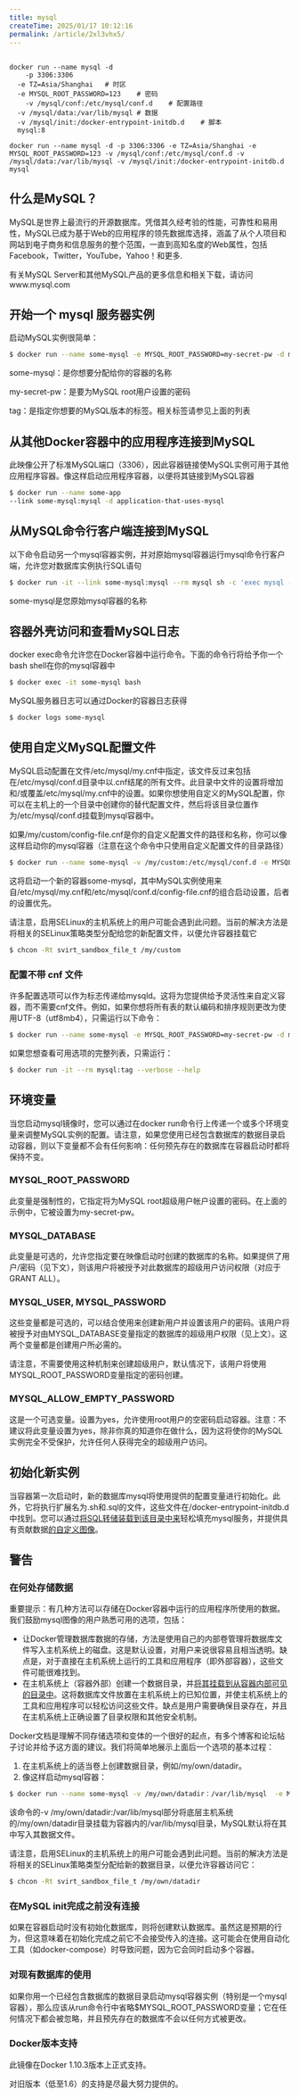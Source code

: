 ```yaml
---
title: mysql
createTime: 2025/01/17 10:12:16
permalink: /article/2xl3vhx5/
---
```

## 

```shell
docker run --name mysql -d 
	-p 3306:3306
  -e TZ=Asia/Shanghai	# 时区
  -e MYSQL_ROOT_PASSWORD=123	# 密码
 	-v /mysql/conf:/etc/mysql/conf.d	# 配置路径
  -v /mysql/data:/var/lib/mysql	# 数据
  -v /mysql/init:/docker-entrypoint-initdb.d	# 脚本
  mysql:8
```

```shell
docker run --name mysql -d -p 3306:3306 -e TZ=Asia/Shanghai	-e MYSQL_ROOT_PASSWORD=123 -v /mysql/conf:/etc/mysql/conf.d -v /mysql/data:/var/lib/mysql -v /mysql/init:/docker-entrypoint-initdb.d mysql
```



## 什么是MySQL？

MySQL是世界上最流行的开源数据库。凭借其久经考验的性能，可靠性和易用性，MySQL已成为基于Web的应用程序的领先数据库选择，涵盖了从个人项目和网站到电子商务和信息服务的整个范围，一直到高知名度的Web属性，包括Facebook，Twitter，YouTube，Yahoo！和更多.

有关MySQL Server和其他MySQL产品的更多信息和相关下载，请访问www.mysql.com

## 开始一个 mysql 服务器实例

启动MySQL实例很简单：

```bash
$ docker run --name some-mysql -e MYSQL_ROOT_PASSWORD=my-secret-pw -d mysql:tag
```

some-mysql：是你想要分配给你的容器的名称

my-secret-pw：是要为MySQL root用户设置的密码

tag：是指定你想要的MySQL版本的标签。相关标签请参见上面的列表

## 从其他Docker容器中的应用程序连接到MySQL

此映像公开了标准MySQL端口（3306），因此容器链接使MySQL实例可用于其他应用程序容器。像这样启动应用程序容器，以便将其链接到MySQL容器

```bash
$ docker run --name some-app
--link some-mysql:mysql -d application-that-uses-mysql
```

## 从MySQL命令行客户端连接到MySQL

以下命令启动另一个mysql容器实例，并对原始mysql容器运行mysql命令行客户端，允许您对数据库实例执行SQL语句

```bash
$ docker run -it --link some-mysql:mysql --rm mysql sh -c 'exec mysql -h"$MYSQL_PORT_3306_TCP_ADDR" -P"$MYSQL_PORT_3306_TCP_PORT" -uroot -p"$MYSQL_ENV_MYSQL_ROOT_PASSWORD"'
```

some-mysql是您原始mysql容器的名称

## 容器外壳访问和查看MySQL日志

docker exec命令允许您在Docker容器中运行命令。下面的命令行将给予你一个bash shell在你的mysql容器中

```bash
$ docker exec -it some-mysql bash
```

MySQL服务器日志可以通过Docker的容器日志获得

```bash
$ docker logs some-mysql
```

## 使用自定义MySQL配置文件

MySQL启动配置在文件/etc/mysql/my.cnf中指定，该文件反过来包括在/etc/mysql/conf.d目录中以.cnf结尾的所有文件。此目录中文件的设置将增加和/或覆盖/etc/mysql/my.cnf中的设置。如果你想使用自定义的MySQL配置，你可以在主机上的一个目录中创建你的替代配置文件，然后将该目录位置作为/etc/mysql/conf.d挂载到mysql容器中。

如果/my/custom/config-file.cnf是你的自定义配置文件的路径和名称，你可以像这样启动你的mysql容器（注意在这个命令中只使用自定义配置文件的目录路径）

```bash
$ docker run --name some-mysql -v /my/custom:/etc/mysql/conf.d -e MYSQL_ROOT_PASSWORD=my-secret-pw -d mysql:tag
```

这将启动一个新的容器some-mysql，其中MySQL实例使用来自/etc/mysql/my.cnf和/etc/mysql/conf.d/config-file.cnf的组合启动设置，后者的设置优先。

请注意，启用SELinux的主机系统上的用户可能会遇到此问题。当前的解决方法是将相关的SELinux策略类型分配给您的新配置文件，以便允许容器挂载它

```bash
$ chcon -Rt svirt_sandbox_file_t /my/custom
```

### 配置不带 cnf 文件

许多配置选项可以作为标志传递给mysqld。这将为您提供给予灵活性来自定义容器，而不需要cnf文件。例如，如果你想将所有表的默认编码和排序规则更改为使用UTF-8（utf8mb4），只需运行以下命令：

```bash
$ docker run --name some-mysql -e MYSQL_ROOT_PASSWORD=my-secret-pw -d mysql:tag --character-set-server=utf8mb4 --collation-server=utf8mb4_unicode_ci
```

如果您想查看可用选项的完整列表，只需运行：

```bash
$ docker run -it --rm mysql:tag --verbose --help
```

## 环境变量

当您启动mysql镜像时，您可以通过在docker run命令行上传递一个或多个环境变量来调整MySQL实例的配置。请注意，如果您使用已经包含数据库的数据目录启动容器，则以下变量都不会有任何影响：任何预先存在的数据库在容器启动时都将保持不变。

### MYSQL_ROOT_PASSWORD

此变量是强制性的，它指定将为MySQL root超级用户帐户设置的密码。在上面的示例中，它被设置为my-secret-pw。

### MYSQL_DATABASE

此变量是可选的，允许您指定要在映像启动时创建的数据库的名称。如果提供了用户/密码（见下文），则该用户将被授予对此数据库的超级用户访问权限（对应于GRANT ALL）。

### MYSQL_USER, MYSQL_PASSWORD

这些变量都是可选的，可以结合使用来创建新用户并设置该用户的密码。该用户将被授予对由MYSQL_DATABASE变量指定的数据库的超级用户权限（见上文）。这两个变量都是创建用户所必需的。

请注意，不需要使用这种机制来创建超级用户，默认情况下，该用户将使用MYSQL_ROOT_PASSWORD变量指定的密码创建。

### MYSQL_ALLOW_EMPTY_PASSWORD

这是一个可选变量。设置为yes，允许使用root用户的空密码启动容器。注意：不建议将此变量设置为yes，除非你真的知道你在做什么，因为这将使你的MySQL实例完全不受保护，允许任何人获得完全的超级用户访问。

## 初始化新实例

当容器第一次启动时，新的数据库mysql将使用提供的配置变量进行初始化。此外，它将执行扩展名为.sh和.sql的文件，这些文件在/docker-entrypoint-initdb.d中找到。您可以通过[将SQL转储装载到该目录中来](https://docs.docker.com/userguide/dockervolumes/#mount-a-host-file-as-a-data-volume)轻松填充mysql服务，并提供具有贡献数据[的自定义图像](https://docs.docker.com/reference/builder/)。

## 警告

### 在何处存储数据

重要提示：有几种方法可以存储在Docker容器中运行的应用程序所使用的数据。我们鼓励mysql图像的用户熟悉可用的选项，包括：

- 让Docker管理数据库数据的存储，方法是使用自己的内部卷管理将数据库文件写入主机系统上的磁盘。这是默认设置，对用户来说很容易且相当透明。缺点是，对于直接在主机系统上运行的工具和应用程序（即外部容器），这些文件可能很难找到。
- 在主机系统上（容器外部）创建一个数据目录，并[将其挂载到从容器内部可见的目录中](https://docs.docker.com/userguide/dockervolumes/#mount-a-host-directory-as-a-data-volume)。这将数据库文件放置在主机系统上的已知位置，并使主机系统上的工具和应用程序可以轻松访问这些文件。缺点是用户需要确保目录存在，并且在主机系统上正确设置了目录权限和其他安全机制。

Docker文档是理解不同存储选项和变体的一个很好的起点，有多个博客和论坛帖子讨论并给予这方面的建议。我们将简单地展示上面后一个选项的基本过程：

1. 在主机系统上的适当卷上创建数据目录，例如/my/own/datadir。
2. 像这样启动mysql容器：

```bash
$ docker run --name some-mysql -v /my/own/datadir：/var/lib/mysql  -e MYSQL_ROOT_PASSWORD=my-secret-pw -d mysql：tag
```

该命令的-v /my/own/datadir:/var/lib/mysql部分将底层主机系统的/my/own/datadir目录挂载为容器内的/var/lib/mysql目录，MySQL默认将在其中写入其数据文件。

请注意，启用SELinux的主机系统上的用户可能会遇到此问题。当前的解决方法是将相关的SELinux策略类型分配给新的数据目录，以便允许容器访问它：

```bash
$ chcon -Rt svirt_sandbox_file_t /my/own/datadir
```

### 在MySQL init完成之前没有连接

如果在容器启动时没有初始化数据库，则将创建默认数据库。虽然这是预期的行为，但这意味着在初始化完成之前它不会接受传入的连接。这可能会在使用自动化工具（如docker-compose）时导致问题，因为它会同时启动多个容器。

### 对现有数据库的使用

如果你用一个已经包含数据库的数据目录启动mysql容器实例（特别是一个mysql容器），那么应该从run命令行中省略$MYSQL_ROOT_PASSWORD变量；它在任何情况下都会被忽略，并且预先存在的数据库不会以任何方式被更改。

### Docker版本支持

此镜像在Docker 1.10.3版本上正式支持。

对旧版本（低至1.6）的支持是尽最大努力提供的。